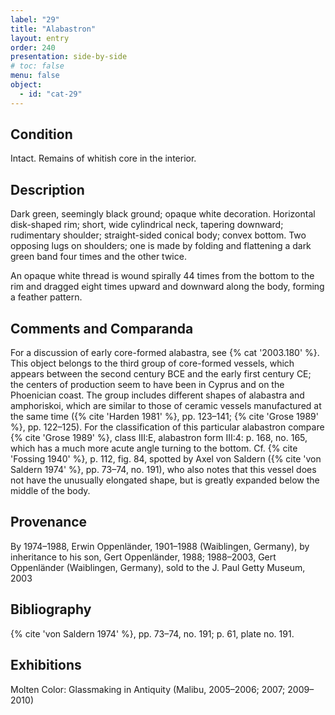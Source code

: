 ```yaml
---
label: "29"
title: "Alabastron"
layout: entry
order: 240
presentation: side-by-side
# toc: false
menu: false
object:
  - id: "cat-29"
---
```


## Condition

Intact. Remains of whitish core in the interior.

## Description

Dark green, seemingly black ground; opaque white decoration. Horizontal disk-shaped rim; short, wide cylindrical neck, tapering downward; rudimentary shoulder; straight-sided conical body; convex bottom. Two opposing lugs on shoulders; one is made by folding and flattening a dark green band four times and the other twice.

An opaque white thread is wound spirally 44 times from the bottom to the rim and dragged eight times upward and downward along the body, forming a feather pattern.

## Comments and Comparanda

For a discussion of early core-formed alabastra, see {% cat '2003.180' %}. This object belongs to the third group of core-formed vessels, which appears between the second century BCE and the early first century CE; the centers of production seem to have been in Cyprus and on the Phoenician coast. The group includes different shapes of alabastra and amphoriskoi, which are similar to those of ceramic vessels manufactured at the same time ({% cite 'Harden 1981' %}, pp. 123–141; {% cite 'Grose 1989' %}, pp. 122–125). For the classification of this particular alabastron compare {% cite 'Grose 1989' %}, class III:E, alabastron form III:4: p. 168, no. 165, which has a much more acute angle turning to the bottom. Cf. {% cite 'Fossing 1940' %}, p. 112, fig. 84, spotted by Axel von Saldern ({% cite 'von Saldern 1974' %}, pp. 73–74, no. 191), who also notes that this vessel does not have the unusually elongated shape, but is greatly expanded below the middle of the body.

## Provenance

By 1974–1988, Erwin Oppenländer, 1901–1988 (Waiblingen, Germany), by inheritance to his son, Gert Oppenländer, 1988; 1988–2003, Gert Oppenländer (Waiblingen, Germany), sold to the J. Paul Getty Museum, 2003

## Bibliography

{% cite 'von Saldern 1974' %}, pp. 73–74, no. 191; p. 61, plate no. 191.

## Exhibitions

Molten Color: Glassmaking in Antiquity (Malibu, 2005–2006; 2007; 2009–2010)
